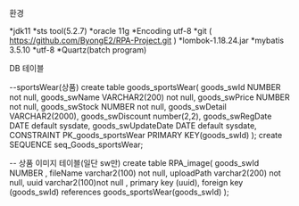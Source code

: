 환경

*jdk11
*sts tool(5.2.7)
*oracle 11g
*Encoding utf-8
*git ( https://github.com/ByongE2/RPA-Project.git )
*lombok-1.18.24.jar 
*mybatis 3.5.10
*utf-8
*Quartz(batch program)

DB
테이블

--sportsWear(상품)
create table goods_sportsWear(
    goods_swId NUMBER not null,
    goods_swName VARCHAR2(200) not null,
    goods_swPrice NUMBER not null,
    goods_swStock NUMBER not null,
    goods_swDetail VARCHAR2(2000),
    goods_swDiscount number(2,2),
    goods_swRegDate DATE default sysdate,
    goods_swUpdateDate DATE default sysdate,
    CONSTRAINT PK_goods_sportsWear PRIMARY KEY(goods_swId)
   );
create SEQUENCE seq_Goods_sportsWear;

-- 상품 이미지 테이블(일단 sw만)
create table RPA_image(
    goods_swId NUMBER ,
    fileName varchar2(100) not null,
    uploadPath varchar2(200) not null,
    uuid varchar2(100)not null ,
    primary key (uuid),
    foreign key (goods_swId) references goods_sportsWear(goods_swId)
);
